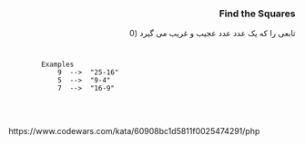 <div dir="rtl">
<h3>Find the Squares</h3>
تابعی را که یک عدد عدد عجیب و غریب می گیرد (0 <n <1000000) که تفاوت بین دو مربع کامل متوالی است ، کامل کنید و این مربع ها را به صورت رشته ای در قالب "بزرگتر-کوچکتر" برگردانید
<br>
<br>

</div>
<code>
    <pre>
        Examples
            9  -->  "25-16"
            5  -->  "9-4"
            7  -->  "16-9"    </pre>
</code>
<br>
<br>
https://www.codewars.com/kata/60908bc1d5811f0025474291/php